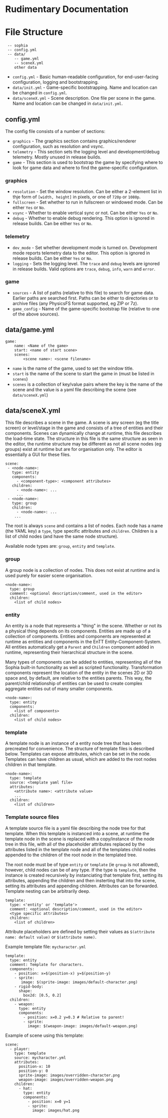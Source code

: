 # Rudimentary Documentation

# File Structure

```
 -- sophia
 -- config.yml
 -- data/
    -- game.yml
    -- sceneX.yml
    other data
```

 * `config.yml` - Basic human-readable configuration, for end-user-facing configuration, logging and bootstrapping.
 * `data/init.yml` - Game-specific bootstrapping. Name and location can be changed in `config.yml`.
 * `data/sceneX.yml` - Scene description. One file per scene in the game. Name and location can be changed in `data/init.yml`.

## config.yml

The config file consists of a number of sections:

 * `graphics` - The graphics section contains graphics/renderer configuration, such as resolution and vsync.
 * `telemetry` - This section sets the logging level and development/debug telemetry. Mostly unused in release builds.
 * `game` - This section is used to bootstrap the game by specifying where to look for game data and where to find the game-specific configuration.

### graphics

 * `resolution` - Set the window resolution. Can be either a 2-element list in thje form of `[width, height]` in pixels, or one of `720p` or `1080p`.
 * `fullscreen` - Set whether to run in fullscreen or windowed mode. Can be either `Yes` or `No`.
 * `vsync` - Whether to enable vertical sync or not. Can be either `Yes` or `No`.
 * `debug` - Whether to enable debug rendering. This option is ignored in release builds. Can be either `Yes` or `No`.

### telemetry

 * `dev_mode` - Set whether development mode is turned on. Development mode reports telemetry data to the editor. This option is ignored in release builds. Can be either `Yes` or `No`.
 * `logging` - Sets the logging level. The `trace` and `debug` levels are ignored in release builds. Valid options are `trace`, `debug`, `info`, `warn` and `error`.

### game

 * `sources` - A list of paths (relative to this file) to search for game data. Earlier paths are searched first. Paths can be either to directories or to archive files (any PhysicsFS format supported, eg ZIP or 7z).
 * `game_config` - Name of the game-specific bootstrap file (relative to one of the above sources).

## data/game.yml

```
game:
    name: <Name of the game>
    start: <name of start scene>
    scenes:
        <scene name>: <scene filename>
```

 * `name` is the name of the game, used to set the window title.
 * `start` is the name of the scene to start the game in (must be listed in `scenes`)
 * `scenes` is a collection of key/value pairs where the key is the name of the scene and the value is a yaml file describing the scene (see `data/sceneX.yml`)

## data/sceneX.yml

This file describes a scene in the game. A scene is any screen (eg the title screen) or level/stage in the game and consists of a tree of entities and their components.
Scenes can dynamically change at runtime, this file describes the load-time state. The structure in this file is the same structure as seen in the editor, the runtime structure may be different as not all scene nodes (eg groups) exist at runtime but are for organisation only. The editor is essentially a GUI for these files.

```
scene:
 - <node-name>:
   type: entity
   components:
     - <component-type>: <component attributes>
   children:
     - <node-name>: ...
     ...
 - <node-name>:
   type: group
   children:
     - <node-name>: ...
    ...
```

The root is always `scene` and contains a list of nodes. Each node has a name (the YAML key) a `type`, type specific attributes and `children`. Children is a list of child nodes (and have the same node structure).

Available node types are: `group`, `entity` and `template`.

### group

A group node is a collection of nodes. This does not exist at runtime and is used purely for easier scene organisation.

```
<node-name>:
  type: group
  comment: <optional description/comment, used in the editor>
  children:
    <list of child nodes>
```

### entity

An entity is a node that represents a "thing" in the scene. Whether or not its a physical thing depends on its components. Entities are made up of a collection of components. Entities and components are represented at runtime as entities and components in the EnTT Entity-Component-System.
All entities automatically get a `Parent` and `Children` component added in runtime, representing their hierarchical structure in the scene.

Many types of components can be added to entities, representing all of the Sophia built-in functionality as well as scripted functionality.
Transformation components represent the location of the entity in the scenes 2D or 3D space and, by default, are relative to the entities parents. This way, the parent/child relationship of entities can be used to create complex aggregate entities out of many smaller components.

```
<node-name>:
  type: entity
  components:
    <list of components>
  children:
    <list of child nodes>
```

### template

A template node is an instance of a entity node tree that has been precreated for convenience. The structure of template files is described below. Templates can expose attributes, which can be set in the node. Templates can have children as usual, which are added to the root nodes children in that template.

```
<node-name>:
  type: template
  source: <template yaml file>
  attributes:
    <attribute name>: <attribute value>
    ...
  children:
    <list of children>
```

### Template source files

A template source file is a yaml file describing the node tree for that template. When this template is instanced into a scene, at runtime the template node in the scene is replaced with a copy/instance of the node tree in this file, with all of the placeholder attributes replaced by the attributes listed in the template node and all of the templates child nodes appended to the children of the root node in the templated tree.

The root node must be of type `entity` or `template` (ie `group` is not allowed), however, child nodes can be of any type. If the type is `template`, then the instance is created recursively by instanciating that template first, setting its attributes, appending the children and then insterting that into the scene, setting its attributes and appending children. Attributes can be forwarded. Template nesting can be arbitrarily deep.

```
template:
  type: <'entity' or 'template'>
  comment: <optional description/comment, used in the editor>
  <type specific attributes>
  children:
    <list of children>
```

Attribute placeholders are defined by setting their values as `$(attribute name: default value)` or `$(attribute name)`.

Example template file: `mycharacter.yml`
```
template:
  type: entity
  comment: Template for characters.
  components:
    - position: x=$(position-x) y=$(position-y)
    - sprite:
       image: $(sprite-image: images/default-character.png)
    - rigid-body:
      shape:
        box2d: [0.5, 0.2]
  children:
    - weapon:
      type: entity
      components:
        - position: x=0.2 y=0.3 # Relative to parent!
        - sprite:
          image: $(weapon-image: images/default-weapon.png)
```

Example of scene using this template:
```
scene:
  - player:
    type: template
    source: mycharacter.yml
    attributes:
      position-x: 10
      position-y: 0
      sprite-image: images/overridden-character.png
      weapon-image: images/overridden-weapon.png
    children:
      - hat:
        type: entity
        components:
          - position: x=0 y=1
          - sprite:
            image: images/hat.png
```

